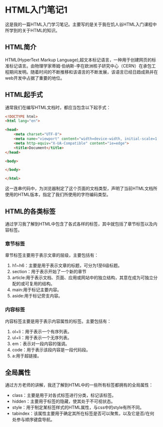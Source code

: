 # HTML入门笔记1
这是我的一篇HTML入门学习笔记。主要写的是关于我在饥人谷HTML入门课程中所学到的关于HTML的知识。
## HTML简介
HTML(HyperText Markup Language),超文本标记语言，一种用于创建网页的标准标记语言。由物理学家蒂姆·伯纳斯-李在欧洲核子研究中心（CERN）在承包工程期间发明。随着时间的不断推移和该语言的不断发展，该语言已经日趋成熟并在web开发中占据了重要的地位。
## HTML起手式
通常我们在编写HTML文档时，都应当包含以下起手式：
```html
<!DOCTYPE html>
<html lang="en">

<head>
    <meta charset="UTF-8">
    <meta name="viewport" content="width=device-width, initial-scale=1.0">
    <meta http-equiv="X-UA-Compatible" content="ie=edge">
    <title>Document</title>
</head>

<body>

</body>

</html>
```
这一连串代码中，为浏览器制定了这个页面的文档类型，声明了当前HTML文档所使用的HTML版本，指定了我们所使用的字符编码类型。
## HTML的各类标签
通过学习我了解到HTML中包含了各式各样的标签，其中就包括了章节标签以及内容标签。
### 章节标签
章节标签主要用于表示文章的层级，主要包括有：
1. h1~h6：主要是用于表示文章的标题，可分为1至6级标题。
2. section：用于表示开始了一个新的章节
3. article:用于表示文档、页面、应用或网站中的独立结构，其意在成为可独立分配的或可复用的结构。​​
4. main:用于标记主要内容。
5. aside:用于标记旁支内容。

### 内容标签
内容标签主要是用于表示内容属性的标签。主要包括有：
1. ol+li：用于表示一个有序列表。
2. ul+li：用于表示一个无序列表。
3. em：表示对一段内容的强调。
4. code：用于表示该段内容是一段代码段。
5. a:用于超链接。


## 全局属性
通过方方老师的讲解，我还了解到HTML中的一些所有标签都拥有的全局属性：
* class：主要是用于对各式标签进行分类，标记该标签。
* hidden：主要用于标签的隐藏，使其处于不可视状态。
* style：用于制定某标签样式的HTML属性，与css中的style有所不同。
* tabindex：该属性主要用于确定其所在标签是否可以聚焦，以及它是否/在何处参与顺序键盘导航。

